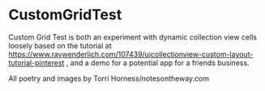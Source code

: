 # CustomGridTest
Custom Grid Test is both an experiment with dynamic collection view cells loosely based on the tutorial at https://www.raywenderlich.com/107439/uicollectionview-custom-layout-tutorial-pinterest , and a demo for a potential app for a friends business. 

All poetry and images by Torri Horness/notesontheway.com
